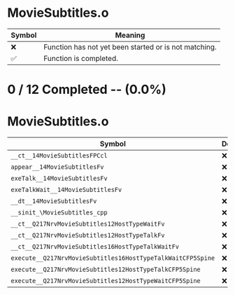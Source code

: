 # MovieSubtitles.o
| Symbol | Meaning 
| ------------- | ------------- 
| :x: | Function has not yet been started or is not matching. 
| :white_check_mark: | Function is completed. 


# 0 / 12 Completed -- (0.0%)
# MovieSubtitles.o
| Symbol | Decompiled? |
| ------------- | ------------- |
| `__ct__14MovieSubtitlesFPCcl` | :x: |
| `appear__14MovieSubtitlesFv` | :x: |
| `exeTalk__14MovieSubtitlesFv` | :x: |
| `exeTalkWait__14MovieSubtitlesFv` | :x: |
| `__dt__14MovieSubtitlesFv` | :x: |
| `__sinit_\MovieSubtitles_cpp` | :x: |
| `__ct__Q217NrvMovieSubtitles12HostTypeWaitFv` | :x: |
| `__ct__Q217NrvMovieSubtitles12HostTypeTalkFv` | :x: |
| `__ct__Q217NrvMovieSubtitles16HostTypeTalkWaitFv` | :x: |
| `execute__Q217NrvMovieSubtitles16HostTypeTalkWaitCFP5Spine` | :x: |
| `execute__Q217NrvMovieSubtitles12HostTypeTalkCFP5Spine` | :x: |
| `execute__Q217NrvMovieSubtitles12HostTypeWaitCFP5Spine` | :x: |
